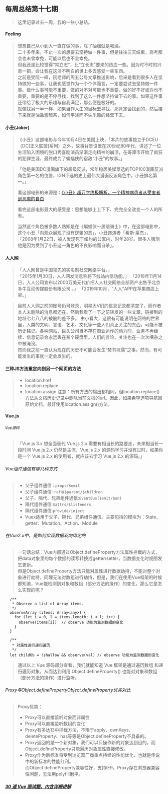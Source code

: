 ## 每周总结第十七期
> 这里记录过去一周，我的一些小总结。
<!--more-->

#### Feeling
> 想想自己从小到大一直在做的事，除了抽烟就是喝酒。  
> 二十多年来，不止一次的想要去坚持做一件事，但是往往三天结束，高考那会也未曾幸免，可能以后也不会幸免。  
> 但我还是比较觉得“常立志”，比“立长志”要来的热血一些。因为时不时的兴奋一把，会让我在这活不明白的世上多去感受一些东西。   
> 之前是受阮一峰，阮老师的周五公号文章推送影响，后来是看到很多人在坚持做的一些事，让我也感觉作为一个个体而言，一定要尝试去坚持做一件事。做什么事可能不重要，做的对不对可能也不重要，做的好不好或许也不重要，重要的是不停寻找，找到了这么一件想坚持做下去的事。如果这件事还带给了极大的乐趣与自我满足，那么便是极好的。  
> 就像找另一半一样，如果当作人生的目标去寻找，那肯定会找到的，然后接下来就是油盐酱醋茶，如何平淡而不失乐趣的经营下去。

#### 小丑(Joker)
> 《小丑》这部电影与今年10月4日在美国上映，「本片的故事独立于DCEU（DC[正义联盟]系列）之外，故事背景设置在20世纪80年代，讲述了一位生活陷入困境的脱口秀喜剧演员渐渐走向精神的崩溃，在哥谭市开始了疯狂的犯罪生涯，最终成为了蝙蝠侠的宿敌“小丑”的故事。」   

> 「他是美国DC漫画旗下的超级反派，常年稳居美媒票选的TOP100漫画反派角色第一名的位置，IGN评选的史上最伟大漫画反派角色中，小丑排名第一。」 
>
> 看这部电影的来源是：[《小丑》超万字终极解析，一个精神病患者从受害者到恶魔的自白](https://movie.douban.com/review/10454598/) 
>  
> 看完这部电影最大的感受是：思想能够上上下下、完完全全改变一个人的所有。
>
> 当然这个角色被多数人熟知是在《蝙蝠侠～黑暗骑士》中，在这部电影中，这个小丑「向观众展现了没有逻辑的恶」，小丑饰演者「希斯·莱杰」，「2008年1月22日，被人发现死于纽约的公寓内，时年28岁。很多人猜测他是因为受到了小丑这一角色的不良影响而自杀」。 

#### 人人网
> 「人人网曾是中国领先的实名制社交网络平台。」  
> 「2015年1月30日，人人网发消息称将下线站内信功能。」 
> 「2018年11月14日，人人公司宣布以2000万美元代价把人人社交网络全部资产出售予北京多牛互动传媒股份有限公司 。」
> 「2019年10月，“人人”APP在苹果商店上架。」

> 目前人人网之前的账号仍可登录，明星大V们的信息记录都清空了，而作者本人未删除的消息都还在，然后我看了一下之前转发的一些文章，链接到的地址七七八八的被删的差不多。 
> 由小看大，这很有可能说明在网络的世界里，人类的文明、言语、艺术、文化等一些人们真正关注的东西，可能不被历史铭记。各种网站、巨头公司当不存在商业运作的动力时，业务不再继续，信息记录会永远丢在某个硬盘里。人们的言论、关注也在一次次嘈杂之中被淹没。  
> 然而我之前一直认为现在的历史不可能会发生“焚书坑儒”之事，然而，有可能发生的事就一定会发生的。

#### 三种JS方法重定向到另一个网页的方法
> + location.href 
> + location.replace 
> + location.assign 
> 注意：所有方法的输出都相同，但location.replace()方法从文档历史记录中删除当前文档的url。因此，如果希望选项导航回原始文档，最好使用location.assign()方法。

#### Vue.js
###### `Vue源码`
> 「Vue.js 3.x 想全面替代 Vue.js 2.x 需要有相当长的路要走，未来相当长一段时间 Vue.js 2.x 仍然是主流，Vue.js 2.x 的源码学习并没有过时，如果你是一个 Vue.js 2.x 的使用者，就应该去学习 Vue.js 2.x 的源码。」
###### Vue组件通信有哪几种方式
> + 父子组件通信 : `props/$emit` 
> + 父子组件通信: `ref与$parent/$children` 
> + 父子、隔代、兄弟组件通信:`EventBus($emit/$on)` 
> + 隔代组件通信:`$attrs/$listeners`    
> + 隔代组件通信:`provide/inject`    
> + Vuex适用于父子、隔代、兄弟组件通信。主要包括的模块为：State、getter、Mutation、Action、Module
###### 在Vue2.x中，是如何实现数据双向绑定的 
> 一句话总结：Vue内部通过Object.defineProperty方法属性拦截的方式，把data对象里的每个数据的读写转换成getter/setter，当数据变化时视图发生更新。   
> 但是Object.defineProperty方法只能对属性进行数据劫持，不能对整个对象进行劫持，同理无法对数组进行劫持，但是，我们在使用Vue框架的时候都知道，Vue能检测到对象和数组（部分方法的操作）的变化，那么它是怎么实现的呢？   
```
  /**
   * Observe a list of Array items.
   */
  observeArray (items: Array<any>) {
    for (let i = 0, l = items.length; i < l; i++) {
      observe(items[i])  // observe 功能为监测数据的变化
    }
  }

  /**
   * 对属性进行递归遍历
   */
  let childOb = !shallow && observe(val) // observe 功能为监测数据的变化
```
> 通过以上 Vue 源码部分查看，我们就能知道 Vue 框架是通过遍历数组 和递归遍历对象，从而达到利用 Object.defineProperty() 也能对对象和数组（部分方法的操作）进行监听。
###### Proxy与Object.definePropertyObject.defineProperty优劣对比    
> Proxy优势：
> + Proxy可以直接监听对象而非属性
> + Proxy可以直接监听数组的变化 
> + Proxy有多达13中拦截方法，不限于apply、ownKeys、deleteProperty、has等等是Object.defineProperty不具备的。 
> + Proxy返回的是一个新对象，我们可以只操作新的对象达到目的，而Object.defineProperty只能遍历对象属性直接修改。 
> + Proxy作为新标准将受到浏览器厂商重点持续的性能优化，也就是传说中的新标准的性能红利。     
> 而Object.defineProperty兼容性好，支持IE9，Proxy存在浏览器兼容性问题，无法用polyfill磨平。
##### [30 道 Vue 面试题，内含详细讲解](https://juejin.im/post/5d59f2a451882549be53b170#heading-18)




